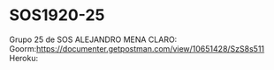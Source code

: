 # SOS1920-25
Grupo 25 de SOS
ALEJANDRO MENA CLARO:
Goorm:https://documenter.getpostman.com/view/10651428/SzS8s511
Heroku:
